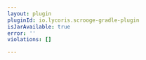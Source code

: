 ```yaml
---
layout: plugin
pluginId: io.lycoris.scrooge-gradle-plugin
isJarAvailable: true
error: ''
violations: []

---
```

